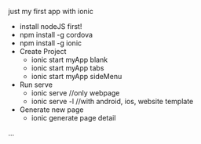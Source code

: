 just my first app with ionic

- install nodeJS first!
- npm install -g cordova
- npm install -g ionic
- Create Project
    - ionic start myApp blank
    - ionic start myApp tabs
    - ionic start myApp sideMenu 
- Run serve
    - ionic serve //only webpage
    - ionic serve -l //with android, ios, website template
- Generate new page
    - ionic generate page detail 

...
